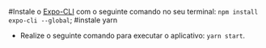 
#Instale o [Expo-CLI](https://expo.io/tools) com o seguinte comando no seu terminal: ````npm install expo-cli --global````;
#instale yarn
- Realize o seguinte comando para executar o aplicativo: ````yarn start````.
